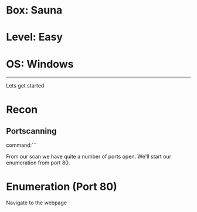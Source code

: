 # Box: Sauna
# Level: Easy
# OS: Windows
<hr>

Lets get started

# Recon

## Portscanning

command:```

From our scan we have quite a number of ports open. We'll start our enumeration from port 80.


# Enumeration (Port 80)

Navigate to the webpage

